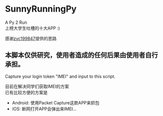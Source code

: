 # SunnyRunningPy
A Py 2 Run    
上榜大学生吐槽的十大APP :) 


感谢[zyc199847](https://github.com/zyc199847)提供的思路  

本脚本仅供研究，使用者造成的任何后果由使用者自行承担。
----
Capture your login token "IMEI" and input to this script.


目前在解决同学们获取IMEI的方案  
已有比较方便的方案是
- Android: 使用Packet Capture这款APP来抓包
- IOS: 断网打开APP会弹出来IMEI...

